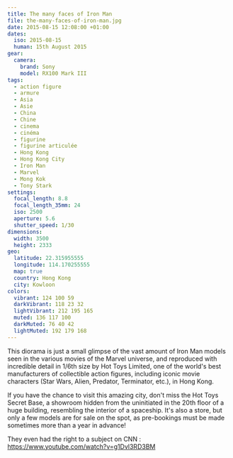 ```yaml
---
title: The many faces of Iron Man
file: the-many-faces-of-iron-man.jpg
date: 2015-08-15 12:08:00 +01:00
dates:
  iso: 2015-08-15
  human: 15th August 2015
gear:
  camera:
    brand: Sony
    model: RX100 Mark III
tags:
  - action figure
  - armure
  - Asia
  - Asie
  - China
  - Chine
  - cinema
  - cinéma
  - figurine
  - figurine articulée
  - Hong Kong
  - Hong Kong City
  - Iron Man
  - Marvel
  - Mong Kok
  - Tony Stark
settings:
  focal_length: 8.8
  focal_length_35mm: 24
  iso: 2500
  aperture: 5.6
  shutter_speed: 1/30
dimensions:
  width: 3500
  height: 2333
geo:
  latitude: 22.315955555
  longitude: 114.170255555
  map: true
  country: Hong Kong
  city: Kowloon
colors:
  vibrant: 124 100 59
  darkVibrant: 118 23 32
  lightVibrant: 212 195 165
  muted: 136 117 100
  darkMuted: 76 40 42
  lightMuted: 192 179 168
---
```


This diorama is just a small glimpse of the vast amount of Iron Man models seen in the various movies of the Marvel universe, and reproduced with incredible detail in 1/6th size by Hot Toys Limited, one of the world's best manufacturers of collectible action figures, including iconic movie characters (Star Wars, Alien, Predator, Terminator, etc.), in Hong Kong.

If you have the chance to visit this amazing city, don't miss the Hot Toys Secret Base, a showroom hidden from the uninitiated in the 20th floor of a huge building, resembling the interior of a spaceship. It's also a store, but only a few models are for sale on the spot, as pre-bookings must be made sometimes more than a year in advance!

They even had the right to a subject on CNN : https://www.youtube.com/watch?v=g1Dvl3RD3BM

